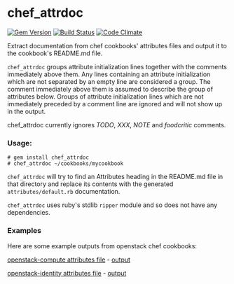 chef_attrdoc
============
[![Gem Version](https://badge.fury.io/rb/chef_attrdoc.png)](http://badge.fury.io/rb/chef_attrdoc)
[![Build Status](https://travis-ci.org/mapleoin/chef_attrdoc.svg?branch=master)](https://travis-ci.org/mapleoin/chef_attrdoc)
[![Code Climate](https://codeclimate.com/github/mapleoin/chef_attrdoc.png)](https://codeclimate.com/github/mapleoin/chef_attrdoc)

Extract documentation from chef cookbooks' attributes files and output it to the cookbook's README.md file.


`chef_attrdoc` groups attribute initialization lines together with the comments immediately above them. Any lines containing an attribute initialization which are not separated by an empty line are considered a group. The comment immediately above them is assumed to describe the group of attributes below. Groups of attribute initialization lines which are not immediately preceded by a comment line are ignored and will not show up in the output.

chef_attrdoc currently ignores *TODO*, *XXX*, *NOTE* and *foodcritic* comments.

### Usage:

```
# gem install chef_attrdoc
# chef_attrdoc ~/cookbooks/mycookbook
```

`chef_attrdoc` will try to find an Attributes heading in the README.md file in that directory and replace its contents with the generated `attributes/default.rb` documentation.

`chef_attrdoc` uses ruby's stdlib `ripper` module and so does not have any dependencies.

### Examples

Here are some example outputs from openstack chef cookbooks:

[openstack-compute attributes file](https://github.com/stackforge/cookbook-openstack-compute/blob/aa42f5c09a445cde7267e4b4d00a6ce893aa481e/attributes/default.rb) - [output](https://gist.github.com/mapleoin/6886586)

[openstack-identity attributes file](https://github.com/stackforge/cookbook-openstack-identity/blob/2e6b8b9c6788ae28fbc362c77c53a51c040b49a6/attributes/default.rb) - [output](https://gist.github.com/mapleoin/6886493)
